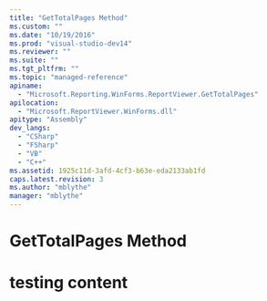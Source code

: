 ```yaml
---
title: "GetTotalPages Method"
ms.custom: ""
ms.date: "10/19/2016"
ms.prod: "visual-studio-dev14"
ms.reviewer: ""
ms.suite: ""
ms.tgt_pltfrm: ""
ms.topic: "managed-reference"
apiname: 
  - "Microsoft.Reporting.WinForms.ReportViewer.GetTotalPages"
apilocation: 
  - "Microsoft.ReportViewer.WinForms.dll"
apitype: "Assembly"
dev_langs: 
  - "CSharp"
  - "FSharp"
  - "VB"
  - "C++"
ms.assetid: 1925c11d-3afd-4cf3-b63e-eda2133ab1fd
caps.latest.revision: 3
ms.author: "mblythe"
manager: "mblythe"
---
```

# GetTotalPages Method
# testing content